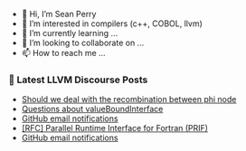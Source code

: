 - 👋 Hi, I’m Sean Perry
- 👀 I’m interested in compilers (c++, COBOL, llvm)
- 🌱 I’m currently learning ...
- 💞️ I’m looking to collaborate on ...
- 📫 How to reach me ...

<!---
s66perry/s66perry is a ✨ special ✨ repository because its `README.md` (this file) appears on your GitHub profile.
You can click the Preview link to take a look at your changes.
--->
### 📕 Latest LLVM Discourse Posts

<!-- DISCOURSE-LLVM:START -->
- [Should we deal with the recombination between phi node](https://discourse.llvm.org/t/should-we-deal-with-the-recombination-between-phi-node/76124#post_1)
- [Questions about valueBoundInterface](https://discourse.llvm.org/t/questions-about-valueboundinterface/76113#post_6)
- [GitHub email notifications](https://discourse.llvm.org/t/github-email-notifications/76120#post_3)
- [[RFC] Parallel Runtime Interface for Fortran &lpar;PRIF&rpar;](https://discourse.llvm.org/t/rfc-parallel-runtime-interface-for-fortran-prif/75801#post_4)
- [GitHub email notifications](https://discourse.llvm.org/t/github-email-notifications/76120#post_2)
<!-- DISCOURSE-LLVM:END -->
